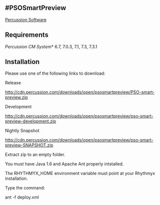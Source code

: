 #PSOSmartPreview
---
[Percussion Software](http://www.percussion.com "Percussion Software")

## Requirements
*Percussion CM System** 6.7, 7.0.3, 7.1, 7.3, 7.3.1

## Installation

Please use one of the following links to download: 


Release

http://cdn.percussion.com/downloads/open/psosmartpreview/PSO-smart-preview.zip

Development

http://cdn.percussion.com/downloads/open/psosmartpreview/pso-smart-preview-development.zip

Nightly Snapshot

http://cdn.percussion.com/downloads/open/psosmartpreview/pso-smart-preview-SNAPSHOT.zip

Extract zip to an empty folder.

You must have Java 1.6 and Apache Ant properly intstalled. 

The RHYTHMYX_HOME environment variable must point at your 
Rhythmyx installation.  

Type the command: 

ant -f deploy.xml 

